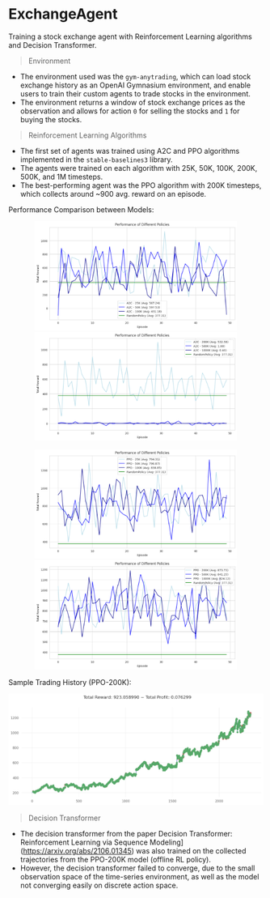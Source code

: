 # ExchangeAgent

Training a stock exchange agent with Reinforcement Learning algorithms and Decision Transformer.

> Environment

- The environment used was the `gym-anytrading`, which can load stock exchange history as an OpenAI Gymnasium environment, and enable users to train their custom agents to trade stocks in the environment.
- The environment returns a window of stock exchange prices as the observation and allows for action `0` for selling the stocks and `1` for buying the stocks.

> Reinforcement Learning Algorithms

- The first set of agents was trained using A2C and PPO algorithms implemented in the `stable-baselines3` library.
- The agents were trained on each algorithm with 25K, 50K, 100K, 200K, 500K, and 1M timesteps.
- The best-performing agent was the PPO algorithm with 200K timesteps, which collects around ~900 avg. reward on an episode.

Performance Comparison between Models:
<p align="center">
  <img src="./data/random-a2c-25-50-100-steps-comparison-chart.png" alt="random-a2c-25-50-100-steps-comparison-chart.png" width="400"/>
  <img src="./data/random-a2c-200-500-1000-steps-comparison-chart.png" alt="random-a2c-200-500-1000-steps-comparison-chart.png" width="400"/>
</p>
<p align="center">
  <img src="./data/random-ppo-25-50-100-steps-comparison-chart.png" alt="random-ppo-25-50-100-steps-comparison-chart.png" width="400"/>
  <img src="./data/random-ppo-200-500-1000-steps-comparison-chart.png" alt="random-ppo-200-500-1000-steps-comparison-chart.png" width="400"/>
</p>

Sample Trading History (PPO-200K):
<p align="center">
  <img src="./data/ppo-200-stock-exchange-graph.png" alt="ppo-200-stock-exchange-graph.png" width="600"/>
</p>

> Decision Transformer

- The decision transformer from the paper Decision Transformer: Reinforcement Learning via Sequence Modeling](https://arxiv.org/abs/2106.01345) was also trained on the collected trajectories from the PPO-200K model (offline RL policy).
- However, the decision transformer failed to converge, due to the small observation space of the time-series environment, as well as the model not converging easily on discrete action space.
